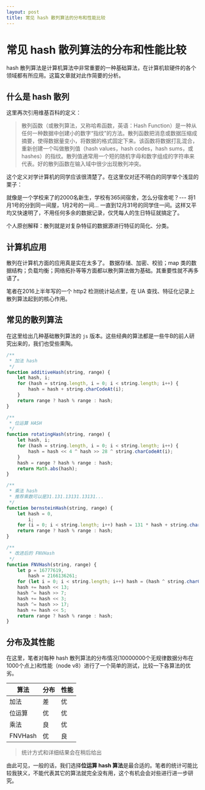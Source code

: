 ```yaml
---
layout: post
title: 常见 hash 散列算法的分布和性能比较
---
```


# 常见 hash 散列算法的分布和性能比较

hash 散列算法是计算机算法中非常重要的一种基础算法，在计算机软硬件的各个领域都有所应用。这篇文章就对此作简要的分析。

## 什么是 hash 散列 

这里再次引用维基百科的定义：

> 散列函数（或散列算法，又称哈希函数，英语：Hash Function）是一种从任何一种数据中创建小的数字“指纹”的方法。散列函数把消息或数据压缩成摘要，使得数据量变小，将数据的格式固定下来。该函数将数据打乱混合，重新创建一个叫做散列值（hash values，hash codes，hash sums，或hashes）的指纹。散列值通常用一个短的随机字母和数字组成的字符串来代表。好的散列函数在输入域中很少出现散列冲突。

这个定义对学计算机的同学应该很清楚了。在这里仅对还不明白的同学举个浅显的栗子：

就像是一个学校来了的2000名新生，学校有365间宿舍，怎么分宿舍呢？--- 将1月1号的分到同一间屋，1月2号的一间... 一直到12月31号的同学住一间。这样又平均又快速明了，不用任何多余的数据记录，仅凭每人的生日特征就搞定了。

个人原创解释：散列就是对复杂特征的数据源进行特征的简化、分类。

## 计算机应用

散列在计算机方面的应用真是实在太多了。
数据存储、加密、校验；map 类的数据结构；负载均衡；网络拓扑等等方面都以散列算法做为基础。其重要性就不再多语了。

笔者在2016上半年写的一个 http2 检测统计站点里，在 UA 查找、特征化记录上散列算法起到的核心作用。

## 常见的散列算法

在这里给出几种基础散列算法的 `js` 版本。这些经典的算法都是一些牛B的前人研究出来的，我们也受些熏陶。

~~~javascript
/**
 * 加法 hash
 */
function additiveHash(string, range) {
    let hash, i;
    for (hash = string.length, i = 0; i < string.length; i++) {
        hash = hash + string.charCodeAt(i);
    }
    return range ? hash % range : hash;
}
~~~

~~~javascript
/**
 * 位运算 HASH
 */
function rotatingHash(string, range) {
    let hash, i;
    for (hash = string.length, i = 0; i < string.length; i++) {
        hash = hash << 4 ^ hash >> 28 ^ string.charCodeAt(i);
    }
    hash = range ? hash % range : hash;
    return Math.abs(hash);
}
~~~

~~~javascript
/**
 * 乘法 hash
 * 推荐乘数可以是31.131.13131.13131...
 */
function bernsteinHash(string, range) {
    let hash = 0,
        i;
    for (i = 0; i < string.length; i++) hash = 131 * hash + string.charCodeAt(i);
    return range ? hash % range : hash;
}
~~~

~~~javascript
/**
 * 改进后的 FNVHash
 */
function FNVHash(string, range) {
    let p = 16777619,
        hash = 2166136261;
    for (let i = 0; i < string.length; i++) hash = (hash ^ string.charCodeAt(i)) * p;
    hash += hash << 13;
    hash ^= hash >> 7;
    hash += hash << 3;
    hash ^= hash >> 17;
    hash += hash << 5;
    return range ? hash % range : hash;
}
~~~

## 分布及其性能

在这里，笔者对每种 hash 散列算法的分布情况(10000000个无规律数据分布在1000个点上)和性能（node v8）进行了一个简单的测试，比较一下各算法的优劣。

| 算法 | 分布 | 性能 |
|------|-----| --- |
| 加法 | 差 | 优 |
| 位运算 | 优 | 优 |
| 乘法 | 良 | 优 |
| FNVHash | 优 | 良 |

> 统计方式和详细结果会在稍后给出

由此可见，一般的话，我们选择**位运算 hash 算法**是最合适的。笔者的统计可能比较我狭义，不能代表其它的算法就完全没有用，这个有机会会对些进行进一步研究。